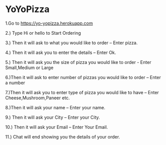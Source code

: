 # YoYoPizza
1.Go to https://yo-yopizza.herokuapp.com


2.) Type Hi or hello to Start Ordering

3.) Then it will ask to what you would like to order – Enter pizza.

4.) Then it will ask you to enter the details – Enter Ok.

5.) Then it will ask you the size of pizza you would like to order  - Enter Small,Medium or Large

6.)Then it will ask to enter number of pizzas you would like to order – Enter a number

7.)Then it will ask you to enter type of pizza you would like to have – Enter
 Cheese,Mushroom,Paneer etc.

8.)Then it will ask your name – Enter your name.

9.)  Then it will ask your City – Enter your City.

10.) Then it will ask your Email – Enter Your Email.

11.) Chat will end showing you the details of your order.

